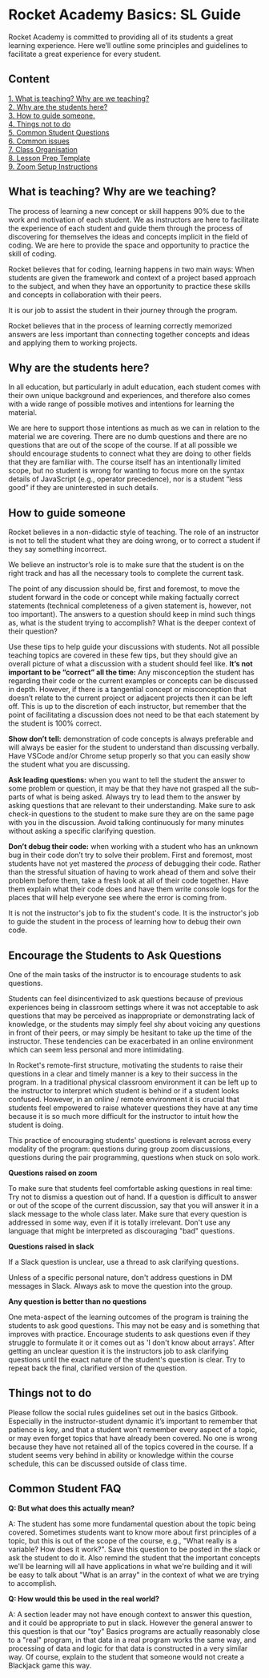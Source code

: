 # Rocket Academy Basics: SL Guide
Rocket Academy is committed to providing all of its students a great learning experience.
Here we’ll outline some principles and guidelines to facilitate a great experience for every student.

## Content
[1. What is teaching? Why are we teaching?](#what-is-teaching-why-are-we-teaching)  
[2. Why are the students here?](#why-are-the-students-here)  
[3. How to guide someone.](#how-to-guide-someone)  
[4. Things not to do](#things-not-to-do)  
[5. Common Student Questions](#common-student-faq)  
[6. Common issues](/commonIssues.md)  
[7. Class Organisation](/classOrganisation.md)  
[8. Lesson Prep Template](/lessonPrepTemplate.md)  
[9. Zoom Setup Instructions](/zoomSetup.md)  


## What is teaching? Why are we teaching?
The process of learning a new concept or skill happens 90% due to the work and motivation of each student. We as instructors are here to facilitate the experience of each student and guide them through the process of discovering for themselves the ideas and concepts implicit in the field of coding. We are here to provide the space and opportunity to practice the skill of coding.

Rocket believes that for coding, learning happens in two main ways: When students are given the framework and context of a project based approach to the subject, and when they have an opportunity to practice these skills and concepts in collaboration with their peers.

It is our job to assist the student in their journey through the program.

Rocket believes that in the process of learning correctly memorized answers are less important than connecting together concepts and ideas and applying them to working projects.
## Why are the students here?
In all education, but particularly in adult education, each student comes with their own unique background and experiences, and therefore also comes with a wide range of possible motives and intentions for learning the material.

We are here to support those intentions as much as we can in relation to the material we are covering. There are no dumb questions and there are no questions that are out of the scope of the course. If at all possible we should encourage students to connect what they are doing to other fields that they are familiar with. The course itself has an intentionally limited scope, but no student is wrong for wanting to focus more on the syntax details of JavaScript (e.g., operator precedence), nor is a student “less good” if they are uninterested in such details.
## How to guide someone
Rocket believes in a non-didactic style of teaching. The role of an instructor is not to tell the student what they are doing wrong, or to correct a student if they say something incorrect.

We believe an instructor’s role is to make sure that the student is on the right track and has all the necessary tools to complete the current task.

The point of any discussion should be, first and foremost, to move the student forward in the code or concept while making factually correct statements (technical completeness of a given statement is, however, not too important). The answers to a question should keep in mind such things as, what is the student trying to accomplish? What is the deeper context of their question? 

Use these tips to help guide your discussions with students. Not all possible teaching topics are covered in these few tips, but they should give an overall picture of what a discussion with a student should feel like.
**It’s not important to be “correct” all the time:** Any misconception the student has regarding their code or the current examples or concepts can be discussed in depth. However, if there is a tangential concept or misconception that doesn’t relate to the current project or adjacent projects then it can be left off. This is up to the discretion of each instructor, but remember that the point of facilitating a discussion does not need to be that each statement by the student is 100% correct.

**Show don’t tell:** demonstration of code concepts is always preferable and will always be easier for the student to understand than discussing verbally. Have VSCode and/or Chrome setup properly so that you can easily show the student what you are discussing.

**Ask leading questions:** when you want to tell the student the answer to some problem or question, it may be that they have not grasped all the sub-parts of what is being asked. Always try to lead them to the answer by asking questions that are relevant to their understanding. Make sure to ask check-in questions to the student to make sure they are on the same page with you in the discussion. Avoid talking continuously for many minutes without asking a specific clarifying question.

**Don’t debug their code:** when working with a student who has an unknown bug in their code don’t try to solve their problem. First and foremost, most students have not yet mastered the *process* of debugging their code. Rather than the stressful situation of having to work ahead of them and solve their problem before them, take a fresh look at all of their code together. Have them explain what their code does and have them write console logs for the places that will help everyone see where the error is coming from.

It is not the instructor's job to fix the student's code. It is the instructor's job to guide the student in the process of learning how to debug their own code.

## Encourage the Students to Ask Questions
One of the main tasks of the instructor is to encourage students to ask questions.

Students can feel disincentivized to ask questions because of previous experiences being in classroom settings where it was not acceptable to ask questions that may be perceived as inappropriate or demonstrating lack of knowledge, or the students may simply feel shy about voicing any questions in front of their peers, or may simply be hesitant to take up the time of the instructor. These tendencies can be exacerbated in an online environment which can seem less personal and more intimidating.

In Rocket's remote-first structure, motivating the students to raise their questions in a clear and timely manner is a key to their success in the program. In a traditional physical classroom environment it can be left up to the instructor to interpret which student is behind or if a student looks confused. However, in an online / remote environment it is crucial that students feel empowered to raise whatever questions they have at any time because it is so much more difficult for the instructor to intuit how the student is doing.

This practice of encouraging students' questions is relevant across every modality of the program: questions during group zoom discussions, questions during the pair programming, questions when stuck on solo work.

**Questions raised on zoom**

To make sure that students feel comfortable asking questions in real time: Try not to dismiss a question out of hand. If a question is difficult to answer or out of the scope of the current discussion, say that you will answer it in a slack message to the whole class later. Make sure that every question is addressed in some way, even if it is totally irrelevant. Don't use any language that might be interpreted as discouraging "bad" questions.

**Questions raised in slack**

If a Slack question is unclear, use a thread to ask clarifying questions.

Unless of a specific personal nature, don't address questions in DM messages in Slack. Always ask to move the question into the group.

**Any question is better than no questions**

One meta-aspect of the learning outcomes of the program is training the students to ask good questions. This may not be easy and is something that improves with practice. Encourage students to ask questions even if they struggle to formulate it or it comes out as 'I don't know about arrays'. After getting an unclear question it is the instructors job to ask clarifying questions until the exact nature of the student's question is clear. Try to repeat back the final, clarified version of the question.

## Things not to do
Please follow the social rules guidelines set out in the basics Gitbook. Especially in the instructor-student dynamic it’s important to remember that patience is key, and that a student won’t remember every aspect of a topic, or may even forget topics that have already been covered. No one is wrong because they have not retained all of the topics covered in the course. If a student seems very behind in ability or knowledge within the course schedule, this can be discussed outside of class time.

## Common Student FAQ

**Q: But what does this actually mean?**

A: The student has some more fundamental question about the topic being covered. Sometimes students want to know more about first principles of a topic, but this is out of the scope of the course, e.g., "What really is a variable? How does it work?". Save this question to be posted in the slack or ask the student to do it. Also remind the student that the important concepts we'll be learning will all have applications in what we're building and it will be easy to talk about "What is an array" in the context of what we are trying to accomplish.

**Q: How would this be used in the real world?**

A: A section leader may not have enough context to answer this question, and it could be appropriate to put in slack. However the general answer to this question is that our "toy" Basics programs are actually reasonably close to a "real" program, in that data in a real program works the same way, and processing of data and logic for that data is constructed in a very similar way. Of course, explain to the student that someone would not create a Blackjack game this way.